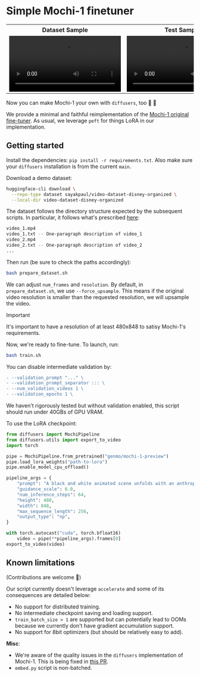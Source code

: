 # Simple Mochi-1 finetuner 

<table align=center>
<tr>
<th align=center> Dataset Sample </th>
<th align=center> Test Sample </th>
</tr>
<tr>
  <td align=center><video src="https://github.com/user-attachments/assets/6f906a32-b169-493f-a713-07679e87cd91"> Your browser does not support the video tag. </video></td>
  <td align=center><video src="https://github.com/user-attachments/assets/d356e70f-ccf4-47f7-be1d-8d21108d8a84"> Your browser does not support the video tag. </video></td>
</tr>
</table>

Now you can make Mochi-1 your own with `diffusers`, too 🤗 🧨

We provide a minimal and faithful reimplementation of the [Mochi-1 original fine-tuner](https://github.com/genmoai/mochi/tree/aba74c1b5e0755b1fa3343d9e4bd22e89de77ab1/demos/fine_tuner). As usual, we leverage `peft` for things LoRA in our implementation. 

## Getting started

Install the dependencies: `pip install -r requirements.txt`. Also make sure your `diffusers` installation is from the current `main`. 

Download a demo dataset:

```bash
huggingface-cli download \
  --repo-type dataset sayakpaul/video-dataset-disney-organized \
  --local-dir video-dataset-disney-organized
```

The dataset follows the directory structure expected by the subsequent scripts. In particular, it follows what's prescribed [here](https://github.com/genmoai/mochi/tree/main/demos/fine_tuner#1-collect-your-videos-and-captions):

```bash
video_1.mp4
video_1.txt -- One-paragraph description of video_1
video_2.mp4
video_2.txt -- One-paragraph description of video_2
...
```

Then run (be sure to check the paths accordingly):

```bash
bash prepare_dataset.sh
```

We can adjust `num_frames` and `resolution`. By default, in `prepare_dataset.sh`, we use `--force_upsample`. This means if the original video resolution is smaller than the requested resolution, we will upsample the video.

> [!IMPORTANT]  
> It's important to have a resolution of at least 480x848 to satisy Mochi-1's requirements.

Now, we're ready to fine-tune. To launch, run:

```bash
bash train.sh
```

You can disable intermediate validation by:

```diff
- --validation_prompt "..." \
- --validation_prompt_separator ::: \
- --num_validation_videos 1 \
- --validation_epochs 1 \
```

We haven't rigorously tested but without validation enabled, this script should run under 40GBs of GPU VRAM.

To use the LoRA checkpoint:

```py
from diffusers import MochiPipeline
from diffusers.utils import export_to_video
import torch 

pipe = MochiPipeline.from_pretrained("genmo/mochi-1-preview")
pipe.load_lora_weights("path-to-lora")
pipe.enable_model_cpu_offload()

pipeline_args = {
    "prompt": "A black and white animated scene unfolds with an anthropomorphic goat surrounded by musical notes and symbols, suggesting a playful environment. Mickey Mouse appears, leaning forward in curiosity as the goat remains still. The goat then engages with Mickey, who bends down to converse or react. The dynamics shift as Mickey grabs the goat, potentially in surprise or playfulness, amidst a minimalistic background. The scene captures the evolving relationship between the two characters in a whimsical, animated setting, emphasizing their interactions and emotions",
    "guidance_scale": 6.0,
    "num_inference_steps": 64,
    "height": 480,
    "width": 848,
    "max_sequence_length": 256,
    "output_type": "np",
}

with torch.autocast("cuda", torch.bfloat16)
    video = pipe(**pipeline_args).frames[0]
export_to_video(video)
```

## Known limitations

(Contributions are welcome 🤗)

Our script currently doesn't leverage `accelerate` and some of its consequences are detailed below:

* No support for distributed training. 
* No intermediate checkpoint saving and loading support.
* `train_batch_size > 1` are supported but can potentially lead to OOMs because we currently don't have gradient accumulation support.
* No support for 8bit optimizers (but should be relatively easy to add).

**Misc**: 

* We're aware of the quality issues in the `diffusers` implementation of Mochi-1. This is being fixed in [this PR](https://github.com/huggingface/diffusers/pull/10033). 
* `embed.py` script is non-batched. 
